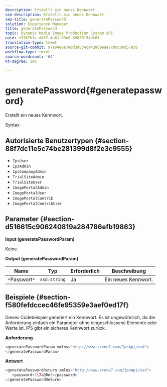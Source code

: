 ```yaml
---
description: Erstellt ein neues Kennwort.
seo-description: Erstellt ein neues Kennwort.
seo-title: generatePassword
solution: Experience Manager
title: generatePassword
topic: Dynamic Media Image Production System API
uuid: e3367bfc-d437-4a61-83e8-69830154dc61
translation-type: tm+mt
source-git-commit: 97a84e8e7edd3d834ca42069eae7c09c00d57938
workflow-type: tm+mt
source-wordcount: '64'
ht-degree: 18%

---
```



# generatePassword{#generatepassword}

Erstellt ein neues Kennwort.

Syntax

## Autorisierte Benutzertypen {#section-88f7dc11e5c74be281399d8f2e3c9555}

* `IpsUser`
* `IpsAdmin`
* `IpsCompanyAdmin`
* `TrialSiteAdmin`
* `TrialSiteUser`
* `ImagePortalAdmin`
* `ImagePortalUser`
* `ImagePortalContrib`
* `ImagePortalContribUser`

## Parameter {#section-d516615c906240819a284786efb19863}

**Input (generatePasswordParam)**

Keine.

**Output (generatePasswordParam)**

| Name | Typ | Erforderlich | Beschreibung |
|---|---|---|---|
| `*`Passwort`*` | `xsd:string` | Ja | Ein neues Kennwort. |

## Beispiele {#section-f580fefdccec46fe95359e3aef0ed17f}

Dieses Codebeispiel generiert ein Kennwort. Es ist ungewöhnlich, da die Anforderung einfach ein Parameter ohne eingeschlossene Elemente oder Werte ist. IPS gibt ein sicheres Kennwort zurück.

**Anforderung**

```java
<generatePasswordParam xmlns="http://www.scene7.com/IpsApi/xsd">
</generatePasswordParam>
```

**Antwort**

```java
<generatePasswordReturn xmlns="http://www.scene7.com/IpsApi/xsd">
   <password>1\7aQRn]</password>
</generatePasswordReturn>
```


